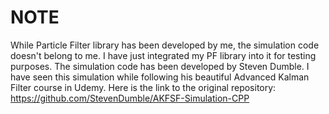 # NOTE #
While Particle Filter library has been developed by me, the simulation code doesn't belong to me. I have just integrated my PF library into it for testing purposes. The simulation code has been developed by Steven Dumble. I have seen this simulation while following his beautiful Advanced Kalman Filter course in Udemy. Here is the link to the original repository: https://github.com/StevenDumble/AKFSF-Simulation-CPP
